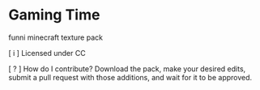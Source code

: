 # Gaming Time
funni minecraft texture pack

[ i ] Licensed under CC

[ ? ] How do I contribute?
      Download the pack, make your desired edits, submit a pull request with those additions, and wait for it to be approved.

